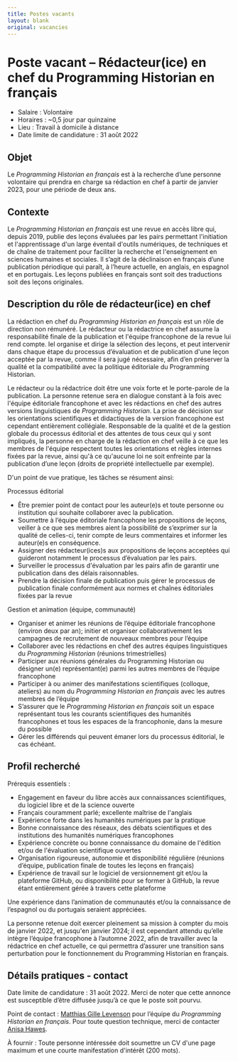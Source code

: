 ```yaml
---
title: Postes vacants
layout: blank
original: vacancies
---
```


# Poste vacant – Rédacteur(ice) en chef du Programming Historian en français

- Salaire : Volontaire
- Horaires : ~0,5 jour par quinzaine
- Lieu : Travail à domicile à distance
- Date limite de candidature : 31 août 2022


## Objet
Le _Programming Historian en français_ est à la recherche d’une personne volontaire qui prendra en charge sa rédaction en chef à partir de janvier 2023, pour une période de deux ans. 

## Contexte
Le _Programming Historian en français_ est une revue en accès libre qui, depuis 2019, publie des leçons évaluées par les pairs permettant l'initiation et l'apprentissage d'un large éventail d'outils numériques, de techniques et de chaîne de traitement pour faciliter la recherche et l'enseignement en sciences humaines et sociales. Il s’agit de la déclinaison en français d’une publication périodique qui paraît, à l’heure actuelle, en anglais, en espagnol et en portugais. Les leçons publiées en français sont soit des traductions soit des leçons originales. 

## Description du rôle de rédacteur(ice) en chef
La rédaction en chef du _Programming Historian en français_ est un rôle de direction non rémunéré. Le rédacteur ou la rédactrice en chef assume la responsabilité finale de la publication et l'équipe francophone de la revue lui rend compte. Iel organise et dirige la sélection des leçons, et peut intervenir dans chaque étape du processus d’évaluation et de publication d'une leçon acceptée par la revue, comme il sera jugé nécessaire, afin d’en préserver la qualité et la compatibilité avec la politique éditoriale du Programming Historian.

Le rédacteur ou la rédactrice doit être une voix forte et le porte-parole de la publication. La personne retenue sera en dialogue constant à la fois avec l'équipe éditoriale francophone et avec les rédactions en chef des autres versions linguistiques de _Programming Historian_. La prise de décision sur les orientations scientifiques et didactiques de la version francophone est cependant entièrement collégiale. Responsable de la qualité et de la gestion globale du processus éditorial et des attentes de tous ceux qui y sont impliqués, la personne en charge de la rédaction en chef veille à ce que les membres de l'équipe respectent toutes les orientations et règles internes fixées par la revue, ainsi qu'à ce qu'aucune loi ne soit enfreinte par la publication d’une leçon (droits de propriété intellectuelle par exemple). 

D'un point de vue pratique, les tâches se résument ainsi:  

Processus éditorial
 - Être premier point de contact pour les auteur(e)s et toute personne ou institution qui souhaite collaborer avec la publication.
 - Soumettre  à l’équipe éditoriale francophone les propositions de leçons, veiller à ce que ses membres aient la possibilité de s’exprimer sur la qualité de celles-ci, tenir compte de leurs commentaires  et informer les auteur(e)s en conséquence.
 - Assigner des rédacteur(ices)s aux propositions de leçons acceptées qui guideront notamment le processus d’évaluation par les pairs. 
 - Surveiller le processus d'évaluation par les pairs afin de garantir une publication dans des délais raisonnables.
- Prendre la décision finale de publication puis gérer le processus de publication finale conformément aux normes et chaînes éditoriales fixées par la revue


Gestion et animation (équipe, communauté)

- Organiser et animer les réunions de l’équipe éditoriale francophone (environ deux par an); initier et organiser collaborativement les campagnes de recrutement de nouveaux membres pour l’équipe
- Collaborer avec les rédactions en chef des autres équipes linguistiques du _Programming Historian_ (réunions trimestrielles)
- Participer aux réunions générales du Programming Historian ou désigner un(e) représentant(e) parmi les autres membres de l’équipe francophone 
- Participer à ou animer des manifestations scientifiques (colloque, ateliers) au nom du _Programming Historian en français_ avec les autres membres de l’équipe
- S’assurer que le _Programming Historian en français_ soit un espace représentant tous les courants scientifiques des humanités francophones et tous les espaces de la francophonie, dans la mesure du possible
- Gérer les différends qui peuvent émaner lors du processus éditorial, le cas échéant.

## Profil recherché

Prérequis essentiels :
- Engagement en faveur du libre accès aux connaissances scientifiques, du logiciel libre et de la science ouverte
- Français couramment parlé; excellente maîtrise de l'anglais
- Expérience forte dans les humanités numériques par la pratique
- Bonne connaissance des réseaux, des débats scientifiques et des institutions des humanités numériques francophones
- Expérience concrète ou bonne connaissance du domaine de l'édition et/ou de l'évaluation scientifique ouvertes
- Organisation rigoureuse, autonomie et disponibilité régulière (réunions d’équipe, publication finale de toutes les leçons en français)
-  Expérience de travail sur le logiciel de versionnement git et/ou la plateforme GitHub, ou disponibilité pour se former à GitHub, la revue étant entièrement gérée à travers cette plateforme


Une expérience dans l’animation de communautés et/ou la connaissance de l’espagnol ou du portugais seraient appréciées. 

La personne retenue doit exercer pleinement sa mission à compter du mois de janvier 2022, et jusqu'en janvier 2024; il est cependant attendu qu’elle intègre l’équipe francophone à l’automne 2022, afin de travailler avec la rédactrice en chef actuelle, ce qui permettra d’assurer une transition sans perturbation pour le fonctionnement du Programming Historian en français.  

## Détails pratiques - contact

Date limite de candidature : 31 août 2022. Merci de noter que cette annonce est susceptible d’être diffusée jusqu’à ce que le poste soit pourvu.

Point de contact : [Matthias Gille Levenson](mailto:matthias.gille-levenson@ens-lyon.fr) pour l’équipe du _Programming Historian en français_.
Pour toute question technique, merci de contacter [Anisa Hawes](mailto:admin@programminghistorian.org).

À fournir : Toute personne intéressée doit soumettre un CV d'une page maximum et une courte manifestation d'intérêt (200 mots).
